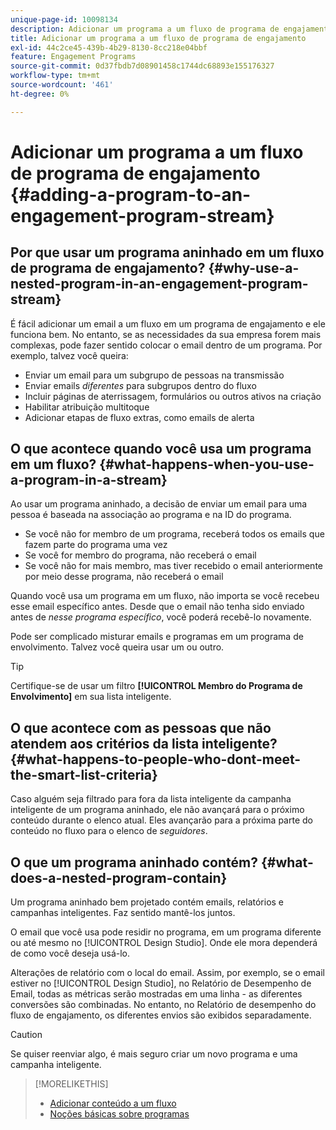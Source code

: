```yaml
---
unique-page-id: 10098134
description: Adicionar um programa a um fluxo de programa de engajamento - Documentação do Marketo - Documentação do produto
title: Adicionar um programa a um fluxo de programa de engajamento
exl-id: 44c2ce45-439b-4b29-8130-8cc218e04bbf
feature: Engagement Programs
source-git-commit: 0d37fbdb7d08901458c1744dc68893e155176327
workflow-type: tm+mt
source-wordcount: '461'
ht-degree: 0%

---
```


# Adicionar um programa a um fluxo de programa de engajamento {#adding-a-program-to-an-engagement-program-stream}

## Por que usar um programa aninhado em um fluxo de programa de engajamento? {#why-use-a-nested-program-in-an-engagement-program-stream}

É fácil adicionar um email a um fluxo em um programa de engajamento e ele funciona bem. No entanto, se as necessidades da sua empresa forem mais complexas, pode fazer sentido colocar o email dentro de um programa. Por exemplo, talvez você queira:

* Enviar um email para um subgrupo de pessoas na transmissão
* Enviar emails *diferentes* para subgrupos dentro do fluxo
* Incluir páginas de aterrissagem, formulários ou outros ativos na criação
* Habilitar atribuição multitoque
* Adicionar etapas de fluxo extras, como emails de alerta

## O que acontece quando você usa um programa em um fluxo? {#what-happens-when-you-use-a-program-in-a-stream}

Ao usar um programa aninhado, a decisão de enviar um email para uma pessoa é baseada na associação ao programa e na ID do programa.

* Se você não for membro de um programa, receberá todos os emails que fazem parte do programa uma vez
* Se você for membro do programa, não receberá o email
* Se você não for mais membro, mas tiver recebido o email anteriormente por meio desse programa, não receberá o email

Quando você usa um programa em um fluxo, não importa se você recebeu esse email específico antes. Desde que o email não tenha sido enviado antes de *nesse programa específico*, você poderá recebê-lo novamente.

Pode ser complicado misturar emails e programas em um programa de envolvimento. Talvez você queira usar um ou outro.

>[!TIP]
>
>Certifique-se de usar um filtro **[!UICONTROL Membro do Programa de Envolvimento]** em sua lista inteligente.

## O que acontece com as pessoas que não atendem aos critérios da lista inteligente? {#what-happens-to-people-who-dont-meet-the-smart-list-criteria}

Caso alguém seja filtrado para fora da lista inteligente da campanha inteligente de um programa aninhado, ele não avançará para o próximo conteúdo durante o elenco atual. Eles avançarão para a próxima parte do conteúdo no fluxo para o elenco de *seguidores*.

## O que um programa aninhado contém? {#what-does-a-nested-program-contain}

Um programa aninhado bem projetado contém emails, relatórios e campanhas inteligentes. Faz sentido mantê-los juntos.

O email que você usa pode residir no programa, em um programa diferente ou até mesmo no [!UICONTROL Design Studio]. Onde ele mora dependerá de como você deseja usá-lo.

Alterações de relatório com o local do email. Assim, por exemplo, se o email estiver no [!UICONTROL Design Studio], no Relatório de Desempenho de Email, todas as métricas serão mostradas em uma linha - as diferentes conversões são combinadas. No entanto, no Relatório de desempenho do fluxo de engajamento, os diferentes envios são exibidos separadamente.

>[!CAUTION]
>
>Se quiser reenviar algo, é mais seguro criar um novo programa e uma campanha inteligente.

>[!MORELIKETHIS]
>
>* [Adicionar conteúdo a um fluxo](/help/marketo/product-docs/email-marketing/drip-nurturing/creating-an-engagement-program/add-content-to-a-stream.md)
>* [Noções básicas sobre programas](/help/marketo/product-docs/core-marketo-concepts/programs/creating-programs/understanding-programs.md)
